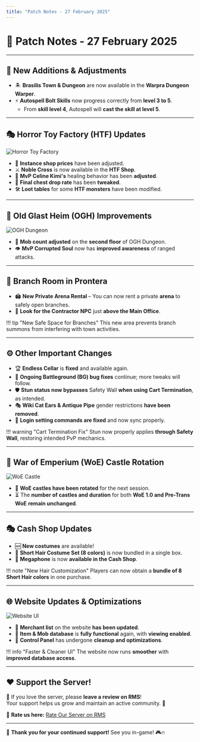 ```yaml
---
title: "Patch Notes - 27 February 2025"
---
```


# 📝 **Patch Notes - 27 February 2025**

---

## 🚀 **New Additions & Adjustments**  

- 🏝️ **Brasilis Town & Dungeon** are now available in the **Warpra Dungeon Warper**.
- ⚡ **Autospell Bolt Skills** now progress correctly from **level 3 to 5**.  
  - From **skill level 4**, Autospell will **cast the skill at level 5**.

---

## 🎭 **Horror Toy Factory (HTF) Updates**  

![Horror Toy Factory](img/horror-toy.png)  

- 🏪 **Instance shop prices** have been adjusted.  
- ⚔️ **Noble Cross** is now available in the **HTF Shop**.  
- 🧟 **MvP Celine Kimi's** healing behavior has been **adjusted**.  
- 🎁 **Final chest drop rate** has been **tweaked**.  
- 🛠️ **Loot tables** for some **HTF monsters** have been modified.  

---

## 🏰 **Old Glast Heim (OGH) Improvements**  

![OGH Dungeon](img/ogh-dungeon.png)  

- 🦴 **Mob count adjusted** on the **second floor** of OGH Dungeon.  
- 👁️ **MvP Corrupted Soul** now has **improved awareness** of ranged attacks.  

---

## 🌿 **Branch Room in Prontera**  

- 🏟️ **New Private Arena Rental** – You can now rent a private **arena** to safely open branches.  
- 🎯 **Look for the Contractor NPC** just **above the Main Office**.  

!!! tip "New Safe Space for Branches"
    This new area prevents branch summons from interfering with town activities.

---

## ⚙️ **Other Important Changes**  

- 🏆 **Endless Cellar** is **fixed** and available again.  
- 🔧 **Ongoing Battleground (BG) bug fixes** continue; more tweaks will follow.  
- 🛡️ **Stun status now bypasses** Safety Wall **when using Cart Termination**, as intended.  
- 🎭 **Wiki Cat Ears & Antique Pipe** gender restrictions **have been removed**.  
- 🔄 **Login setting commands are fixed** and now sync properly.  

!!! warning "Cart Termination Fix"
    Stun now properly applies **through Safety Wall**, restoring intended PvP mechanics.

---

## 🏰 **War of Emperium (WoE) Castle Rotation**  

![WoE Castle](img/woe-castle.png)  

- 🏰 **WoE castles have been rotated** for the next session.  
- ⏳ The **number of castles and duration** for both **WoE 1.0 and Pre-Trans WoE** **remain unchanged**.  

---

## 🎭 **Cash Shop Updates**  

- 🆕 **New costumes** are available!  
- 🎨 **Short Hair Costume Set (8 colors)** is now bundled in a single box.  
- 📢 **Megaphone** is now **available in the Cash Shop**.  

!!! note "New Hair Customization"
    Players can now obtain a **bundle of 8 Short Hair colors** in one purchase.

---

## 🌐 **Website Updates & Optimizations**  

![Website UI](img/website-update.png)  

- 🛒 **Merchant list** on the website **has been updated**.  
- 📖 **Item & Mob database** is **fully functional** again, with **viewing enabled**.  
- 🚀 **Control Panel** has undergone **cleanup and optimizations**.  

!!! info "Faster & Cleaner UI"
    The website now runs **smoother** with **improved database access**.

---

## ❤️ **Support the Server!**  

💬 If you love the server, please **leave a review on RMS**!  
Your support helps us grow and maintain an active community. 🚀  

📢 **Rate us here:** [Rate Our Server on RMS](https://ratemyserver.net/index.php?page=detailedlistserver&serid=22102&itv=6&url_sname=UARO%20World%20of%20your%20dream)  

---

🎉 **Thank you for your continued support!** See you in-game! 🎮🔥  
